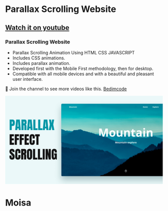 # Parallax Scrolling Website
## [Watch it on youtube](https://youtu.be/JrU6bsuNU7Y)
### Parallax Scrolling Website

- Parallax Scrolling Animation Using HTML CSS JAVASCRIPT
- Includes CSS animations.
- Includes parallax animation.
- Developed first with the Mobile First methodology, then for desktop.
- Compatible with all mobile devices and with a beautiful and pleasant user interface.

💙 Join the channel to see more videos like this. [Bedimcode](https://www.youtube.com/@Bedimcode)

![preview img](/preview.png)
# Moisa
